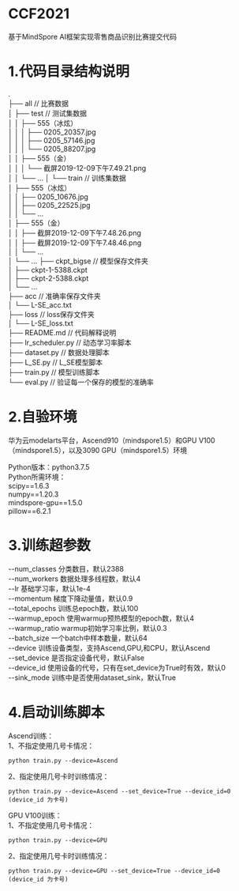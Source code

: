 # CCF2021
基于MindSpore AI框架实现零售商品识别比赛提交代码

# 1.代码目录结构说明
.  
├── all                                      // 比赛数据  
│   ├── test                               // 测试集数据  
│   │   ├── 555（冰炫）  
│   │   │   ├── 0205_20357.jpg  
│   │   │   ├── 0205_57146.jpg  
│   │   │   └── 0205_88207.jpg  
│   │   ├── 555（金）  
│   │   │   └── 截屏2019-12-09下午7.49.21.png  
│   │   └── ...
│   └── train                               // 训练集数据   
│       ├── 555（冰炫）  
│       │   ├── 0205_10676.jpg  
│       │   ├── 0205_22525.jpg  
│       │   └── ...  
│       ├── 555（金）  
│       │   ├── 截屏2019-12-09下午7.48.26.png  
│       │   ├── 截屏2019-12-09下午7.48.46.png  
│       │   └── ...  
│       └── ...
├── ckpt_bigse                             // 模型保存文件夹  
│   ├── ckpt-1-5388.ckpt  
│   ├── ckpt-2-5388.ckpt  
│   └── ...  
├── acc                                    // 准确率保存文件夹  
│   └── L-SE_acc.txt  
├── loss                                   // loss保存文件夹  
│   └── L-SE_loss.txt   
├── README.md                          // 代码解释说明  
├── lr_scheduler.py                       // 动态学习率脚本  
├── dataset.py                           // 数据处理脚本  
├── L_SE.py                              //  L_SE模型脚本  
├── train.py                              // 模型训练脚本  
└── eval.py                              // 验证每一个保存的模型的准确率  

# 2.自验环境
华为云modelarts平台，Ascend910（mindspore1.5）和GPU V100 （mindspore1.5），以及3090 GPU（mindspore1.5）环境  

Python版本：python3.7.5  
Python所需环境：  
    scipy==1.6.3  
    numpy==1.20.3  
    mindspore-gpu==1.5.0  
    pillow==6.2.1  

# 3.训练超参数
--num_classes      分类数目，默认2388  
--num_workers      数据处理多线程数，默认4  
--lr               基础学习率，默认1e-4  
--momentum         梯度下降动量值，默认0.9  
--total_epochs     训练总epoch数，默认100  
--warmup_epoch     使用warmup预热模型的epoch数，默认4  
--warmup_ratio     warmup初始学习率比例，默认0.3  
--batch_size       一个batch中样本数量，默认64  
--device           训练设备类型，支持Ascend,GPU,和CPU，默认Ascend  
--set_device       是否指定设备代号，默认False  
--device_id        使用设备的代号，只有在set_device为True时有效，默认0  
--sink_mode        训练中是否使用dataset_sink，默认True  

# 4.启动训练脚本

Ascend训练：  
1、不指定使用几号卡情况：  
    
    python train.py --device=Ascend 

2、指定使用几号卡时训练情况：  
    
    python train.py --device=Ascend --set_device=True --device_id=0
    (device_id 为卡号)


GPU V100训练：  
1、不指定使用几号卡情况：  
    
    python train.py --device=GPU

2、指定使用几号卡时训练情况：  
    
    python train.py --device=GPU --set_device=True --device_id=0
    (device_id 为卡号)

